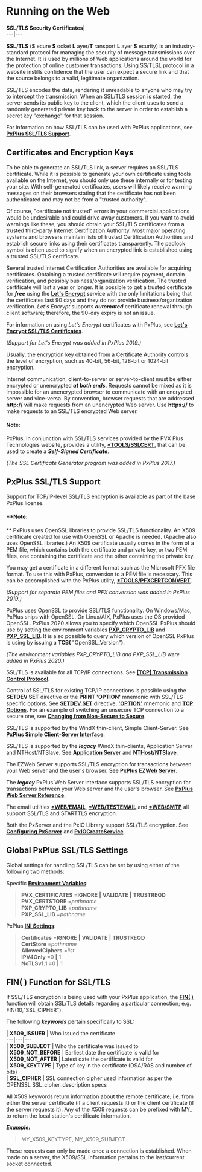 # Running on the Web

**SSL/TLS Security Certificates**|   
---|---  
  
**SSL/TLS** (**S** ecure **S** ocket **L** ayer/**T** ransport **L** ayer **S** ecurity) is an industry-standard protocol for managing the security of message transmissions over the Internet. It is used by millions of Web applications around the world for the protection of online customer transactions. Using SS/TLSL protocol in a website instills confidence that the user can expect a secure link and that the source belongs to a valid, legitimate organization.

SSL/TLS encodes the data, rendering it unreadable to anyone who may try to intercept the transmission. When an SSL/TLS session is started, the server sends its public key to the client, which the client uses to send a randomly generated private key back to the server in order to establish a secret key "exchange" for that session.

For information on how SSL/TLS can be used with PxPlus applications, see **[PxPlus SSL/TLS Support](ssl_tls_certificates.htm#support)**.

## Certificates and Encryption Keys

To be able to generate an SSL/TLS link, a server requires an SSL/TLS certificate. While it is possible to generate your own certificate using tools available on the Internet, you should only use these internally or for testing your site. With self-generated certificates, users will likely receive warning messages on their browsers stating that the certificate has not been authenticated and may not be from a "trusted authority".

Of course, "certificate not trusted" errors in your commercial applications would be undesirable and could drive away customers. If you want to avoid warnings like these, you should obtain your SSL/TLS certificates from a trusted third-party Internet Certification Authority. Most major operating systems and browsers maintain lists of trusted Certification Authorities and establish secure links using their certificates transparently. The padlock symbol is often used to signify when an encrypted link is established using a trusted SSL/TLS certificate.

Several trusted Internet Certification Authorities are available for acquiring certificates. Obtaining a trusted certificate will require payment, domain verification, and possibly business/organization verification. The trusted certificate will last a year or longer. It is possible to get a trusted certificate for **_free_** using the **[Let's Encrypt](https://letsencrypt.org/)** service with the only limitations being that the certificates last 90 days and they do not provide business/organization verification. _Let's Encrypt_ supports **_automated_** certificate renewal through client software; therefore, the 90-day expiry is not an issue.

For information on using _Let's Encrypt_ certificates with PxPlus, see **[Let's Encrypt SSL/TLS Certificates](letsencrypt.md)**.

_(Support for Let's Encrypt was added in PxPlus 2019.)_

Usually, the encryption key obtained from a Certificate Authority controls the level of encryption, such as 40-bit, 56-bit, 128-bit or 1024-bit encryption.

Internet communication, client-to-server or server-to-client must be either encrypted or unencrypted **_at both ends_**. Requests cannot be mixed as it is impossible for an unencrypted browser to communicate with an encrypted server and vice-versa. By convention, browser requests that are addressed **http://** will make requests from an unencrypted Web server. Use **https://** to make requests to an SSL/TLS encrypted Web server.

#### **Note:**  
PxPlus, in conjunction with SSL/TLS services provided by the PVX Plus Technologies website, provides a utility, **[*TOOLS/SSLCERT](utilities/SSL%20Cert%20Generator.md)**, that can be used to create a **_Self-Signed Certificate_**.  
  
_(The SSL Certificate Generator program was added in PxPlus 2017.)_

##  PxPlus SSL/TLS Support

Support for TCP/IP-level SSL/TLS encryption is available as part of the base PxPlus license.

#### **Note:  
** PxPlus uses OpenSSL libraries to provide SSL/TLS functionality. An X509 certificate created for use with OpenSSL or Apache is needed. (Apache also uses OpenSSL libraries.) An X509 certificate usually comes in the form of a PEM file, which contains both the certificate and private key, or two PEM files, one containing the certificate and the other containing the private key.  
  
You may get a certificate in a different format such as the Microsoft PFX file format. To use this with PxPlus, conversion to a PEM file is necessary. This can be accomplished with the PxPlus utility, **[*TOOLS/PFXCERTCONVERT](utilities/pfxcertconvert.md)**.  
  
_(Support for separate PEM files and PFX conversion was added in PxPlus 2019.)_

PxPlus uses OpenSSL to provide SSL/TLS functionality. On Windows/Mac, PxPlus ships with OpenSSL. On Linux/AIX, PxPlus uses the OS provided OpenSSL. PxPlus 2020 allows you to specify which OpenSSL PxPlus should use by setting the environment variables **[PXP_CRYPTO_LIB](PxPlus%20Installation%20and%20Configuration/Customizing%20PxPlus/Environment%20Variables.htm#Mark14)** and **[PXP_SSL_LIB](PxPlus%20Installation%20and%20Configuration/Customizing%20PxPlus/Environment%20Variables.htm#Mark15)**. It is also possible to query which version of OpenSSL PxPlus is using by issuing a **TCB(** "OpenSSL_Version"**)**.

_(The environment variables PXP_CRYPTO_LIB and PXP_SSL_LIB were added in PxPlus 2020.)_

SSL/TLS is available for all TCP/IP connections. See **[[TCP] Transmission Control Protocol](command_tags/tcp.htm)**.

Control of SSL/TLS for existing TCP/IP connections is possible using the **SETDEV SET** directive or the **PRINT 'OPTION'** mnemonic with SSL/TLS specific options. See **[SETDEV SET](directives/setdev_set.md)** directive, **['OPTION'](mnemonics/option.md)** mnemonic and **[TCP Options](mnemonics/option.htm#tcp_options)**. For an example of switching an unsecure TCP connection to a secure one, see **[Changing from Non-Secure to Secure](command_tags/tcp.htm#connections)**.

SSL/TLS is supported by the WindX thin-client, Simple Client-Server. See **[PxPlus Simple Client-Server Interface](simplecs/clienthost.md)**.

SSL/TLS is supported by the **_legacy_** WindX thin-clients, Application Server and NTHost/NTSlave. See **[Application Server](windx/Application%20Server/Introduction.md)** and **[NTHost/NTSlave](windx/nthost.md)**.

The EZWeb Server supports SSL/TLS encryption for transactions between your Web server and the user's browser. See **[PxPlus EZWeb Server](EZWebServer/EZweb%20Introduction.md)**.

The **_legacy_** PxPlus Web Server interface supports SSL/TLS encryption for transactions between your Web server and the user's browser. See **[PxPlus Web Server Reference](Web%20Server%20Reference/Introduction.md)**.

The email utilities **[*WEB/EMAIL](Web%20Utilities/Email%20Utility/Overview.md)**, **[*WEB/TESTEMAIL](Web%20Utilities/Testemail.md)** and **[*WEB/SMTP](Web%20Utilities/SMTP%20Utility/Overview.md)** all support SSL/TLS and STARTTLS encryption.

Both the PxServer and the PxIO Library support SSL/TLS encryption. See **[Configuring PxServer](PxServer/Configuring%20PxServer/Overview.md)** and **[PxIOCreateService](PxIO%20Library/Library%20Functions/Service%20Functions/PxIOCreateService.md)**.

## Global PxPlus SSL/TLS Settings

Global settings for handling SSL/TLS can be set by using either of the following two methods:

Specific **[Environment Variables](PxPlus%20Installation%20and%20Configuration/Customizing%20PxPlus/Environment%20Variables.md)**:

> **PVX_CERTIFICATES** =**IGNORE** **|** **VALIDATE** **|** **TRUSTREQD**  
> **PVX_CERTSTORE** =_pathname_  
> **PXP_CRYPTO_LIB** =_pathname_  
> **PXP_SSL_LIB** =_pathname_

PxPlus **[INI Settings](PxPlus%20Installation%20and%20Configuration/Customizing%20PxPlus/INI%20Contents.md)**:

> **Certificates** =**IGNORE** **|** **VALIDATE** **|** **TRUSTREQD**  
> **CertStore** =_pathname_  
> **AllowedCiphers** =_list_  
> **IPV4Only** =0 **|** 1  
> **NoTLSv1.1** =0 **|** 1

## FIN( ) Function for SSL/TLS

If SSL/TLS encryption is being used with your PxPlus application, the **[FIN( )](functions/fin.md)** function will obtain SSL/TLS details regarding a particular connection; e.g. FIN(10,"SSL_CIPHER").

The following **_keywords_** pertain specifically to SSL:

|  **X509_ISSUER** |  Who issued the certificate  
---|---|---  
|  **X509_SUBJECT** |  Who the certificate was issued to  
|  **X509_NOT_BEFORE** |  Earliest date the certificate is valid for  
|  **X509_NOT_AFTER** |  Latest date the certificate is valid for  
|  **X509_KEYTYPE** |  Type of key in the certificate (DSA/RAS and number of bits)  
|  **SSL_CIPHER** |  SSL connection cipher used information as per the OPENSSL SSL_cipher_description specs  
  
All X509 keywords return information about the remote certificate; i.e. from either the server certificate (if a client requests it) or the client certificate (if the server requests it). Any of the X509 requests can be prefixed with MY_ to return the local station's certificate information.

**_Example:_**

> MY_X509_KEYTYPE, MY_X509_SUBJECT

These requests can only be made once a connection is established. When made on a server, the X509/SSL information pertains to the last/current socket connected.
